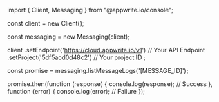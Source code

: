 import { Client, Messaging } from "@appwrite.io/console";

const client = new Client();

const messaging = new Messaging(client);

client
    .setEndpoint('https://cloud.appwrite.io/v1') // Your API Endpoint
    .setProject('5df5acd0d48c2') // Your project ID
;

const promise = messaging.listMessageLogs('[MESSAGE_ID]');

promise.then(function (response) {
    console.log(response); // Success
}, function (error) {
    console.log(error); // Failure
});